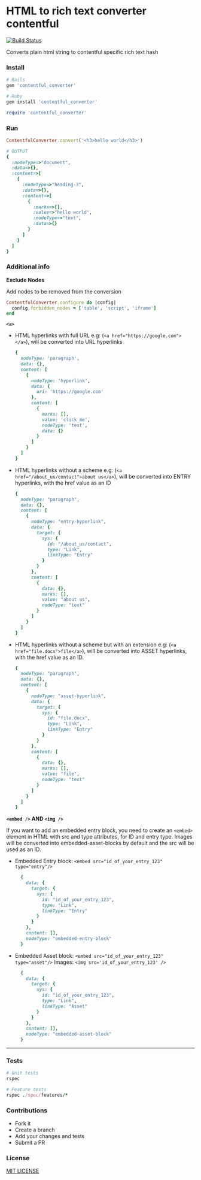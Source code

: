 # HTML to rich text converter contentful

[![Build Status](https://travis-ci.org/AlexAvlonitis/contentful_converter.svg?branch=master)](https://travis-ci.org/AlexAvlonitis/contentful_converter)

Converts plain html string to contentful specific rich text hash

### Install
```ruby
# Rails
gem 'contentful_converter'

# Ruby
gem install 'contentful_converter'

require 'contentful_converter'

```

### Run

```ruby
ContentfulConverter.convert('<h3>hello world</h3>')

# OUTPUT
{
  :nodeType=>"document",
  :data=>{},
  :content=>[
    {
      :nodeType=>"heading-3",
      :data=>{},
      :content=>[
        {
          :marks=>[],
          :value=>"hello world",
          :nodeType=>"text",
          :data=>{}
        }
      ]
    }
  ]
}
```

### Additional info

**Exclude Nodes**

Add nodes to be removed from the conversion

```ruby
ContentfulConverter.configure do |config|
  config.forbidden_nodes = ['table', 'script', 'iframe']
end
```

**`<a>`**

* HTML hyperlinks with full URL e.g: (`<a href="https://google.com"></a>`), will be converted into URL hyperlinks
  ```ruby
  {
    nodeType: 'paragraph',
    data: {},
    content: [
      {
        nodeType: 'hyperlink',
        data: {
          uri: 'https://google.com'
        },
        content: [
          {
            marks: [],
            value: 'click me',
            nodeType: 'text',
            data: {}
          }
        ]
      }
    ]
  }
  ```

* HTML hyperlinks without a scheme e.g: (`<a href="/about_us/contact">about us</a>`), will be converted into ENTRY hyperlinks, with the href value as an ID
  ```ruby
  {
    nodeType: "paragraph",
    data: {},
    content: [
      {
        nodeType: "entry-hyperlink",
        data: {
          target: {
            sys: {
              id: "/about_us/contact",
              type: "Link",
              linkType: "Entry"
            }
          }
        },
        content: [
          {
            data: {},
            marks: [],
            value: "about us",
            nodeType: "text"
          }
        ]
      }
    ]
  }
  ```

* HTML hyperlinks without a scheme but with an extension e.g: (`<a href="file.docx">file</a>`), will be converted into ASSET hyperlinks, with the href value as an ID.
  ```ruby
  {
    nodeType: "paragraph",
    data: {},
    content: [
      {
        nodeType: "asset-hyperlink",
        data: {
          target: {
            sys: {
              id: "file.docx",
              type: "Link",
              linkType: "Entry"
            }
          }
        },
        content: [
          {
            data: {},
            marks: [],
            value: "file",
            nodeType: "text"
          }
        ]
      }
    ]
  }
  ```

**`<embed />` AND `<img />`**

If you want to add an embedded entry block, you need to create an `<embed>` element in HTML
with src and type attributes, for ID and entry type. Images will be converted into
embedded-asset-blocks by default and the src will be used as an ID.

* Embedded Entry block: `<embed src="id_of_your_entry_123" type="entry"/>`
  ```ruby
    {
      data: {
        target: {
          sys: {
            id: "id_of_your_entry_123",
            type: "Link",
            linkType: "Entry"
          }
        }
      },
      content: [],
      nodeType: "embedded-entry-block"
    }
  ```

* Embedded Asset block: `<embed src="id_of_your_entry_123" type="asset"/>`
  Images: `<img src='id_of_your_entry_123' />`
  ```ruby
    {
      data: {
        target: {
          sys: {
            id: "id_of_your_entry_123",
            type: "Link",
            linkType: "Asset"
          }
        }
      },
      content: [],
      nodeType: "embedded-asset-block"
    }
  ```

---

### Tests
```ruby
# Unit tests
rspec

# Feature tests
rspec ./spec/features/*
```

### Contributions
* Fork it
* Create a branch
* Add your changes and tests
* Submit a PR

### License

[MIT LICENSE](LICENSE)
